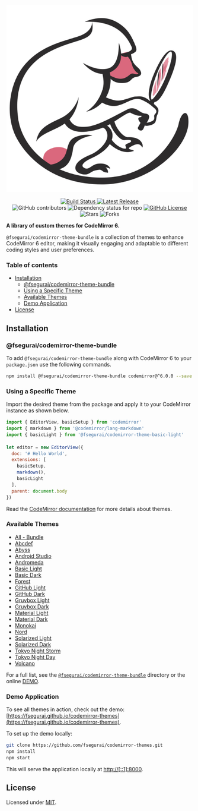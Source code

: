 <p align="center">
  <img alt="CodeMirror 6 Themes Logo" src="https://raw.githubusercontent.com/fsegurai/codemirror-themes/main/demo/public/codemirror-themes.png">
</p>

<p align="center">
  <a href="https://github.com/fsegurai/codemirror-themes/actions/workflows/release-library.yml">
      <img src="https://github.com/fsegurai/codemirror-themes/actions/workflows/release-library.yml/badge.svg"
          alt="Build Status">
  </a>
  <a href="https://github.com/fsegurai/codemirror-themes/releases/latest">
      <img src="https://img.shields.io/github/v/release/fsegurai/codemirror-themes"
          alt="Latest Release">
  </a>
  <br>
  <img alt="GitHub contributors" src="https://img.shields.io/github/contributors/fsegurai/codemirror-themes">
  <img alt="Dependency status for repo" src="https://img.shields.io/librariesio/github/fsegurai/codemirror-themes">
  <a href="https://opensource.org/licenses/MIT">
    <img alt="GitHub License" src="https://img.shields.io/github/license/fsegurai/codemirror-themes">
  </a>
  <br>
  <img alt="Stars" src="https://img.shields.io/github/stars/fsegurai/codemirror-themes?style=square&labelColor=343b41"/> 
  <img alt="Forks" src="https://img.shields.io/github/forks/fsegurai/codemirror-themes?style=square&labelColor=343b41"/>
</p>

**A library of custom themes for CodeMirror 6.**

`@fsegurai/codemirror-theme-bundle` is a collection of themes to enhance CodeMirror 6 editor, making it visually engaging and adaptable to different coding styles and user preferences. 

### Table of contents

- [Installation](#installation)
  - [@fsegurai/codemirror-theme-bundle](#fseguraicodemirror-theme-bundle)
  - [Using a Specific Theme](#using-a-specific-theme)
  - [Available Themes](#available-themes)
  - [Demo Application](#demo-application)
- [License](#license)

## Installation

### @fsegurai/codemirror-theme-bundle

To add `@fsegurai/codemirror-theme-bundle` along with CodeMirror 6 to your `package.json` use the following commands.

```bash
npm install @fsegurai/codemirror-theme-bundle codemirror@^6.0.0 --save
```

### Using a Specific Theme

Import the desired theme from the package and apply it to your CodeMirror instance as shown below.

```javascript
import { EditorView, basicSetup } from 'codemirror'
import { markdown } from '@codemirror/lang-markdown'
import { basicLight } from '@fsegurai/codemirror-theme-basic-light'

let editor = new EditorView({
  doc: '# Hello World',
  extensions: [
    basicSetup,
    markdown(),
    basicLight
  ],
  parent: document.body
})
```

Read the [CodeMirror documentation](https://codemirror.net/6/examples/styling/) for more details about themes.

### Available Themes

- [All - Bundle](./packages/bundle)
- [Abcdef](./packages/abcdef)
- [Abyss](./packages/abyss)
- [Android Studio](./packages/android-studio)
- [Andromeda](./packages/andromeda)
- [Basic Light](./packages/basic-light)
- [Basic Dark](./packages/basic-dark)
- [Forest](./packages/forest)
- [GitHub Light](./packages/github-light)
- [GitHub Dark](./packages/github-dark)
- [Gruvbox Light](./packages/gruvbox-light)
- [Gruvbox Dark](./packages/gruvbox-dark)
- [Material Light](./packages/material-light)
- [Material Dark](./packages/material-dark)
- [Monokai](./packages/monokai)
- [Nord](./packages/nord)
- [Solarized Light](./packages/solarized-light)
- [Solarized Dark](./packages/solarized-dark)
- [Tokyo Night Storm](./packages/tokyo-night-storm)
- [Tokyo Night Day](./packages/tokyo-night-day)
- [Volcano](./packages/volcano)

For a full list, see the [`@fsegurai/codemirror-theme-bundle`](./packages/bundle) directory or the online [DEMO](https://fsegurai.github.io/codemirror-themes/).

### Demo Application

To see all themes in action, check out the demo: [https://fsegurai.github.io/codemirror-themes](https://fsegurai.github.io/codemirror-themes).

To set up the demo locally:

```bash
git clone https://github.com/fsegurai/codemirror-themes.git
npm install
npm start
```

This will serve the application locally at [http://[::1]:8000](http://[::1]:8000).

## License

Licensed under [MIT](https://opensource.org/licenses/MIT).